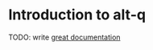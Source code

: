 # Introduction to alt-q

TODO: write [great documentation](http://jacobian.org/writing/great-documentation/what-to-write/)
